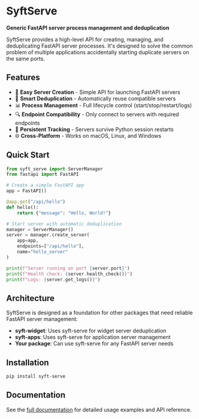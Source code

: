 # SyftServe

**Generic FastAPI server process management and deduplication**

SyftServe provides a high-level API for creating, managing, and deduplicating FastAPI server processes. It's designed to solve the common problem of multiple applications accidentally starting duplicate servers on the same ports.

## Features

- 🚀 **Easy Server Creation** - Simple API for launching FastAPI servers
- 🔄 **Smart Deduplication** - Automatically reuse compatible servers 
- 📊 **Process Management** - Full lifecycle control (start/stop/restart/logs)
- 🔍 **Endpoint Compatibility** - Only connect to servers with required endpoints
- 💾 **Persistent Tracking** - Servers survive Python session restarts
- 🌐 **Cross-Platform** - Works on macOS, Linux, and Windows

## Quick Start

```python
from syft_serve import ServerManager
from fastapi import FastAPI

# Create a simple FastAPI app
app = FastAPI()

@app.get("/api/hello")
def hello():
    return {"message": "Hello, World!"}

# Start server with automatic deduplication
manager = ServerManager()
server = manager.create_server(
    app=app,
    endpoints=["/api/hello"],
    name="hello_server"
)

print(f"Server running on port {server.port}")
print(f"Health check: {server.health_check()}")
print(f"Logs: {server.get_logs()}")
```

## Architecture

SyftServe is designed as a foundation for other packages that need reliable FastAPI server management:

- **syft-widget**: Uses syft-serve for widget server deduplication
- **syft-apps**: Uses syft-serve for application server management
- **Your package**: Can use syft-serve for any FastAPI server needs

## Installation

```bash
pip install syft-serve
```

## Documentation

See the [full documentation](https://docs.syft-serve.org) for detailed usage examples and API reference.